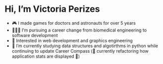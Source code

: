 # Hi, I’m Victoria Perizes
- 🎮 I made games for doctors and astronauts for over 5 years 
- 👩🏼‍🎓 I’m pursuing a career change from biomedical engineering to software development
- 👀 Interested in web development and graphics engineering
- 📖 I’m currently studying data structures and algotirthms in python while continuing to update Career Compass (🚧 currently refactoring how application stats are displayed 🚧)

<!---
vperizes/vperizes is a ✨ special ✨ repository because its `README.md` (this file) appears on your GitHub profile.
You can click the Preview link to take a look at your changes.
--->
